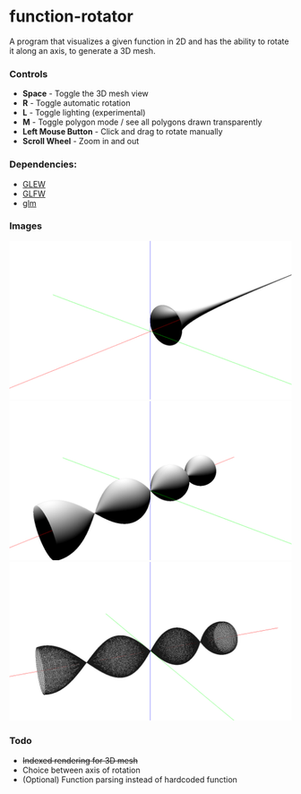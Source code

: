 # function-rotator
A program that visualizes a given function in 2D and has the ability to rotate it along an axis, to generate a 3D mesh.

### Controls
- **Space** - Toggle the 3D mesh view
- **R** - Toggle automatic rotation
- **L** - Toggle lighting (experimental)
- **M** - Toggle polygon mode / see all polygons drawn transparently
- **Left Mouse Button** - Click and drag to rotate manually
- **Scroll Wheel** - Zoom in and out

### Dependencies:
* [GLEW](https://github.com/nigels-com/glew)
* [GLFW](https://github.com/glfw/glfw)
* [glm](https://github.com/g-truc/glm)

### Images
![1](https://github.com/limepixl/function-rotator/blob/master/img/1.png)
![2](https://github.com/limepixl/function-rotator/blob/master/img/2.png)
![3](https://github.com/limepixl/function-rotator/blob/master/img/3.png)

### Todo
* ~~Indexed rendering for 3D mesh~~
* Choice between axis of rotation
* (Optional) Function parsing instead of hardcoded function
